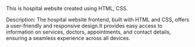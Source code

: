 This is hospital website created using HTML, CSS.

Description:
The hospital website frontend, built with HTML and CSS, 
offers a user-friendly and responsive design.It provides 
easy access to information on services, doctors, appointments,
and contact details, ensuring a seamless experience across all devices.

